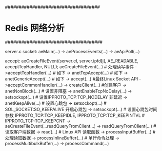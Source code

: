 ###################################
# Redis 网络分析
####################################

server.c
socket:
aeMain(...)
	-> aeProcessEvents(...)
		-> aeApiPoll(...)

accept:
aeCreateFileEvent(server.el, server.ipfd[j], AE_READABLE, acceptTcpHandler, NULL); 
aeCreateFileEvent(...) # 处理读写事件
	->acceptTcpHandler(...) # 如下
		-> anetTcpAccept(...) # 如下
			-> anetGenericAccept(...) # 如下
				-> accept(...) #最终Linux Socket API
	->acceptCommonHandler(...) 
		-> createClient(...)  #创建客户
			-> anetNonBlock(...) # 设置非阻塞
			-> anetEnableTcpNoDelay(...)
				-> setsockopt(...) # 设置IPPROTO_TCP:TCP_NODELAY 非延迟
			-> anetKeepAlive(...) # 设置心跳包
				-> setsockopt(...) # SOL_SOCKET:SO_KEEPALIVE 开启心跳包
				-> setsockopt(...) # 设置心跳包时间参数 IPPROTO_TCP:TCP_KEEPIDLE, IPPROTO_TCP:TCP_KEEPINTVL
								   # IPPROTO_TCP:TCP_KEEPCNT
			-> aeCreateFileEvent(...readQueryFromClient...)
				-> readQueryFromClient(...)  # 读取客户端数据
					-> read(...) # Linux API 读取函数
					-> processInputBuffer(...) #处理读取数据
						-> processInlineBuffer(...) # 单行命令处理
						-> processMultibulkBuffer(...) 
						-> processCommand(...) 


